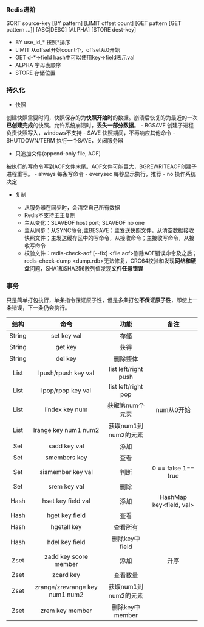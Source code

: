 ### Redis进阶

SORT source-key [BY pattern] [LIMIT offset count] [GET pattern [GET pattern ...]] [ASC|DESC] [ALPHA] [STORE dest-key]

- BY use_id_* 按照*排序
- LIMIT 从offset开始count个，offset从0开始
- GET d-*->field hash中可以使用key->field表示val
- ALPHA 字母表顺序
- STORE 存储位置

### 持久化

- 快照

创建快照需要时间，快照保存的为**快照开始时**的数据。崩溃后恢复的为最近的一次**已创建完成**的快照。允许系统崩溃时，**丢失一部分数据**。
	- BGSAVE 创建子进程负责快照写入，windows不支持
	- SAVE 快照期间，不再响应其他命令
	- SHUTDOWN/TERM 执行一个SAVE，关闭服务器

- 只追加文件(append-only file, AOF)

被执行的写命令写到AOF文件末尾。AOF文件可能巨大，BGREWRITEAOF创建子进程重写。
	- always 每条写命令
	- everysec 每秒显示执行，推荐
	- no 操作系统决定

- 复制

	- 从服务器在同步时，会清空自己所有数据
	- Redis不支持主主复制
	- 主从变化：SLAVEOF host port; SLAVEOF no one
	- 主从同步：从SYNC命令;主BESAVE；主发送快照文件，从清空数据接收快照文件；主发送缓存区中的写命令，从接收命令；主接收写命令，从接收写命令
	- 校验文件：redis-check-aof [--fix] <file.aof>删除AOF错误命令及之后；redis-check-dump <dump.rdb>无法修复，CRC64校验和发现**网络和硬盘**问题，SHA1和SHA256散列值发现**文件任意错误**

### 事务

只是简单打包执行，单条指令保证原子性，但是多条打包**不保证原子性**，即使上一条错误，下一条仍会执行。


结构|命令 | 功能 | 备注
:-: | :-: | :-: | :-:
String | set key val | 存储 |
String | get key | 获得 |
String | del key | 删除整体 |
List | lpush/rpush key val | list left/right push |
List | lpop/rpop key val | list left/right pop |
List | lindex key num |  获取第num个元素 | num从0开始
List | lrange key num1 num2 | 获取num1到num2的元素
Set | sadd key val | 添加 |
Set | smembers key | 查看 |
Set | sismember key val | 判断 | 0 == false 1== true
Set | srem key val | 删除 |
Hash | hset key field val | 添加 | HashMap key<field, val>
Hash | hget key field | 查看 |
Hash | hgetall key | 查看所有 |
Hash | hdel key field | 删除key中field |
Zset | zadd key score member | 添加 | 升序
Zset | zcard key | 查看数量
Zset | zrange/zrevrange key num1 num2 | 获取num1到num2的元素 |
Zset | zrem key member | 删除key中member |